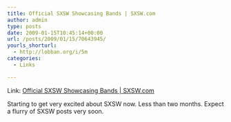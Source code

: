 ```yaml
---
title: Official SXSW Showcasing Bands | SXSW.com
author: admin
type: posts
date: 2009-01-15T10:45:14+00:00
url: /posts/2009/01/15/70643945/
yourls_shorturl:
  - http://lobban.org/i/5m
categories:
  - Links

---
```

Link: [Official SXSW Showcasing Bands | SXSW.com][1]

Starting to get very excited about SXSW now. Less than two months. Expect a flurry of SXSW posts very soon.

 [1]: http://sxsw.com/music/shows/bands/